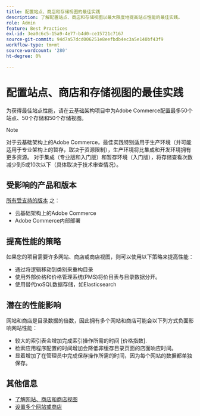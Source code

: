 ```yaml
---
title: 配置站点、商店和存储视图的最佳实践
description: 了解配置站点、商店和存储视图以最大限度地提高站点性能的最佳实践。
role: Admin
feature: Best Practices
exl-id: 3ea0c6c5-15a9-4e77-b4d0-ce15721c7167
source-git-commit: 94d7a57dcd006251e8eefbdb4ec3a5e140bf43f9
workflow-type: tm+mt
source-wordcount: '280'
ht-degree: 0%

---
```


# 配置站点、商店和存储视图的最佳实践

为获得最佳站点性能，请在云基础架构项目中为Adobe Commerce配置最多50个站点、50个存储和50个存储视图。

>[!NOTE]
>
>对于云基础架构上的Adobe Commerce，最佳实践特别适用于生产环境（并可能适用于专业架构上的暂存，取决于资源限制），生产环境将比集成和开发环境拥有更多资源。 对于集成（专业版和入门版）和暂存环境（入门版），将存储查看次数减少到5或10次以下（具体取决于技术审查情况）。

## 受影响的产品和版本

[所有受支持的版本](../../../release/versions.md) 之：

- 云基础架构上的Adobe Commerce
- Adobe Commerce内部部署

## 提高性能的策略

如果您的项目需要许多网站、商店或商店视图，则可以使用以下策略来提高性能：

- 通过将逻辑移动到类别来重构目录
- 使用外部价格和价格管理系统(PMS)将价目表与目录数据分开。
- 使用替代noSQL数据存储，如Elasticsearch

## 潜在的性能影响

网站和商店是目录数据的倍数，因此拥有多个网站和商店可能会以下列方式负面影响网站性能：

- 较大的索引表会增加完成索引操作所需的时间 [价格指数].
- 检索应用程序配置的时间增加会降低非缓存目录页面的店面响应时间。
- 显着增加了在管理员中完成保存操作所需的时间，因为每个网站的数据都单独保存。


## 其他信息

- [了解网站、商店和商店视图](https://devdocs.magento.com/cloud/configure/configure-best-practices.html#sites)
- [设置多个网站或商店](https://devdocs.magento.com/cloud/project/project-multi-sites.html)
